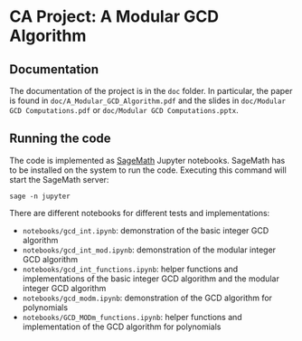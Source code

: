 # CA Project: A Modular GCD Algorithm

## Documentation

The documentation of the project is in the `doc` folder. In particular, the paper is found in `doc/A_Modular_GCD_Algorithm.pdf` and the slides in `doc/Modular GCD Computations.pdf` or `doc/Modular GCD Computations.pptx`.

## Running the code

The code is implemented as [SageMath](https://www.sagemath.org/) Jupyter notebooks. SageMath has to be installed on the system to run the code. Executing this command will start the SageMath server:
```
sage -n jupyter
```

There are different notebooks for different tests and implementations:
* `notebooks/gcd_int.ipynb`: demonstration of the basic integer GCD algorithm
* `notebooks/gcd_int_mod.ipynb`: demonstration of the modular integer GCD algorithm
* `notebooks/gcd_int_functions.ipynb`: helper functions and implementations of the basic integer GCD algorithm and the modular integer GCD algorithm
* `notebooks/gcd_modm.ipynb`: demonstration of the GCD algorithm for polynomials
* `notebooks/GCD_MODm_functions.ipynb`: helper functions and implementation of the GCD algorithm for polynomials
